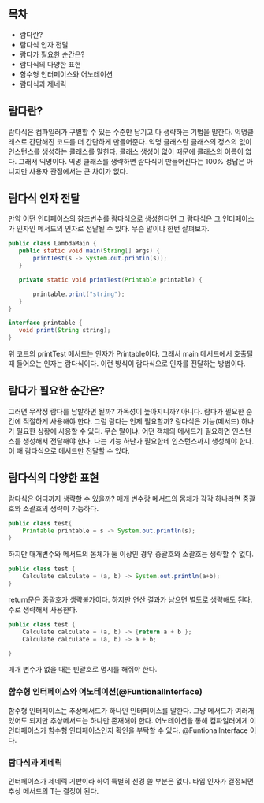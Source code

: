 ## 목차
- 람다란?
- 람다식 인자 전달 
- 람다가 필요한 순간은?
- 람다식의 다양한 표현
- 함수형 인터페이스와 어노테이션
- 람다식과 제네릭

## 람다란?
람다식은 컴파일러가 구별할 수 있는 수준만 남기고 다 생략하는 기법을 말한다. 익명클래스로 간단해진 코드를 더 간단하게 만들어준다. 익명 클래스란 클래스의 정스의 없이 인스턴스를 생성하는 클래스를 말한다. 클래스 생성이 없이 때문에 클래스의 이름이 없다. 그래서 익명이다. 익명 클래스를 생략하면 람다식이 만들어진다는 100% 정답은 아니지만 사용자 관점에서는 큰 차이가 없다.<br>

## 람다식 인자 전달
만약 어떤 인터페이스의 참조변수를 람다식으로 생성한다면 그 람다식은 그 인터페이스가 인자인 메서드의 인자로 전달될 수 있다. 무슨 말이냐 한번 살펴보자.  
 
 ```java
public class LambdaMain {
    public static void main(String[] args) {
        printTest(s -> System.out.println(s));
    }

    private static void printTest(Printable printable) {

        printable.print("string");
    }
}

interface printable {
    void print(String string);
}
```
 
위 코드의 printTest 메서드는 인자가 Printable이다. 그래서 main 메서드에서 호출될 때 들어오는 인자는 람다식이다. 이런 방식이 람다식으로 인자를 전달하는 방법이다. 

## 람다가 필요한 순간은?
그러면 무작정 람다를 남발하면 될까? 가독성이 높아지니까? 아니다. 람다가 필요한 순간에 적절하게 사용해야 한다. 그럼 람다는 언제 필요할까? 람다식은 기능(메서드) 하나가 필요한 상황에 사용할 수 있다. 무슨 말이냐. 어떤 객체의 메서드가 필요하면 인스턴스를 생성해서 전달해야 한다. 나는 기능 하난가 필요한데 인스턴스까지 생성해야 한다. 이 때 람다식으로 메서드만 전달할 수 있다.<br>

## 람다식의 다양한 표현
람다식은 어디까지 생략할 수 있을까? 매개 변수랑 메서드의 몸체가 각각 하나라면 중괄호와 소괄호의 생략이 가능하다. 

```java
public class test{
    Printable printable = s -> System.out.println(s); 
}
```

하지만 매개변수와 메서드의 몸체가 둘 이상인 경우 중괄호와 소괄호는 생략할 수 없다. 

```java
public class test {
    Calculate calculate = (a, b) -> System.out.println(a+b);
}
```

return문은 중괄호가 생략불가이다. 하지만 연산 결과가 남으면 별도로 생략해도 된다. 주로 생략해서 사용한다. 

```java
public class test {
    Calculate calculate = (a, b) -> {return a + b };
    Calculate calculate = (a, b) -> a + b;

}
```

매개 변수가 없을 때는 빈괄호로 명시를 해줘야 한다. 

### 함수형 인터페이스와 어노테이션(@FuntionalInterface)
함수형 인터페이스는 추상메서드가 하나인 인터페이스를 말한다. 그냥 메서드가 여러개 있어도 되지만 추상메서드는 하나만 존재해야 한다. 어노테이션을 통해 컴파일러에게 이 인터페이스가 함수형 인터페이스인지 확인을 부탁할 수 있다. @FuntionalInterface 이다. 

### 람다식과 제네릭
인터페이스가 제네릭 기반이라 하여 특별히 신경 쓸 부분은 없다. 타입 인자가 결정되면 추상 메서드의 T는 결정이 된다. 